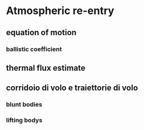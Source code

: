 # Atmospheric re-entry

## equation of motion

### ballistic coefficient

## thermal flux estimate

## corridoio di volo e traiettorie di volo

### blunt bodies

### lifting bodys